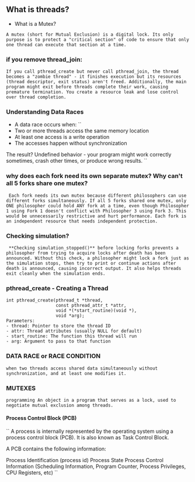## What is threads?

* What is a Mutex?

``A mutex (short for Mutual Exclusion) is a digital lock. Its only purpose is to protect a "critical section" of code to ensure that only one thread can execute that section at a time.``

### if you remove thread\_join:
``If you call pthread_create but never call pthread_join, the thread becomes a "zombie thread" - it finishes execution but its resources (thread descriptor, exit status) aren't freed. Additionally, the main program might exit before threads complete their work, causing premature termination. You create a resource leak and lose control over thread completion.``

### Understanding Data Races
* A data race occurs when:
``
* Two or more threads access the same memory location
* At least one access is a write operation
* The accesses happen without synchronization

The result? Undefined behavior - your program might work correctly sometimes, crash other times, or produce wrong results.
``

### why does each fork need its own separate mutex? Why can't all 5 forks share one mutex?
``
Each fork needs its own mutex because different philosophers can use different forks simultaneously. If all 5 forks shared one mutex, only ONE philosopher could hold ANY fork at a time, even though Philosopher 1 using Fork 1 doesn't conflict with Philosopher 3 using Fork 3. This would be unnecessarily restrictive and hurt performance. Each fork is an independent resource that needs independent protection.``

### Checking simulation?

``
**Checking simulation_stopped()** before locking forks prevents a philosopher from trying to acquire locks after death has been announced. Without this check, a philosopher might lock a fork just as the simulation stops, then try to print or continue actions after death is announced, causing incorrect output. It also helps threads exit cleanly when the simulation ends.``


### pthread_create - Creating a Thread

``` 
int pthread_create(pthread_t *thread, 
                   const pthread_attr_t *attr,
                   void *(*start_routine)(void *), 
                   void *arg);
Parameters:
- thread: Pointer to store the thread ID
- attr: Thread attributes (usually NULL for default)
- start_routine: The function this thread will run
- arg: Argument to pass to that function
```

### DATA RACE or RACE CONDITION
``when two threads access shared data simultaneously without synchronization, and at least one modifies it.``

### MUTEXES

``programming An object in a program that serves as a lock, used to negotiate mutual exclusion among threads.``


#### Process Control Block (PCB)
``
A process is internally represented by the operating system using a process control block (PCB). It is also known as Task Control Block.

A PCB contains the following information:

Process Identification (process id)
Process State
Process Control Information (Scheduling Information, Program Counter, Process Privileges, CPU Registers, etc)
``

